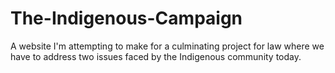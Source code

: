 # The-Indigenous-Campaign
A website I'm attempting to make for a culminating project for law where we have to address two issues faced by the Indigenous community today.
